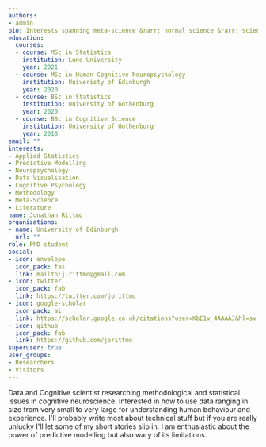 ```yaml
---
authors:
- admin
bio: Interests spanning meta-science &rarr; normal science &rarr; science communication &rarr; poetry &rarr; absurdity.
education:
  courses:
  - course: MSc in Statistics
    institution: Lund University
    year: 2021
  - course: MSc in Human Cognitive Neuropsychology
    institution: Univeristy of Edinburgh
    year: 2020
  - course: BSc in Statistics
    institution: University of Gothenburg
    year: 2020
  - course: BSc in Cognitive Science
    institution: University of Gothenburg
    year: 2018
email: ""
interests:
- Applied Statistics
- Predictive Modelling
- Neuropsychology
- Data Visualisation
- Cognitive Psychology
- Methodology
- Meta-Science
- Literature
name: Jonathan Rittmo
organizations:
- name: University of Edinburgh
  url: ""
role: PhD student
social:
- icon: envelope
  icon_pack: fas
  link: mailto:j.rittmo@gmail.com
- icon: twitter
  icon_pack: fab
  link: https://twitter.com/jorittmo
- icon: google-scholar
  icon_pack: ai
  link: https://scholar.google.co.uk/citations?user=KbE1v_4AAAAJ&hl=sv
- icon: github
  icon_pack: fab
  link: https://github.com/jorittmo
superuser: true
user_groups:
- Researchers
- Visitors
---
```


Data and Cognitive scientist researching methodological and statistical issues
in cognitive neuroscience. Interested in how to use data ranging in size from
very small to very large for understanding human behaviour and experience. I'll
probably write most about technical stuff but if you are really unlucky I'll let
some of my short stories slip in. I am enthusiastic about the power of
predictive modelling but also wary of its limitations.




